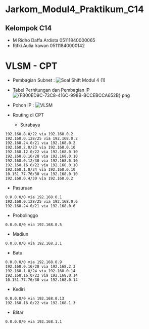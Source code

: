 # Jarkom_Modul4_Praktikum_C14
## Kelompok C14
* M Ridho Daffa Ardista 05111840000065
* Rifki Aulia Irawan 05111840000142

# VLSM - CPT
* Pembagian Subnet :
![Soal Shift Modul 4 (1)](https://user-images.githubusercontent.com/57948738/102009363-8eb4b500-3d69-11eb-9775-7fc0637c4ee5.png)
* Tabel Perhitungan dan Pembagian IP  
![{FB00ED9C-73C8-416C-998B-BCCEBCCA652B} png](https://user-images.githubusercontent.com/57948738/102009453-169abf00-3d6a-11eb-8909-88f14ca1e338.jpg)
* Pohon IP :
![VLSM](https://user-images.githubusercontent.com/57948738/102009330-56ad7200-3d69-11eb-8917-8d60fcc31efe.png)

* Routing di CPT
  * Surabaya
```
192.168.8.0/22 via 192.168.0.2
192.168.0.128/25 via 192.168.0.2
192.168.24.0/21 via 192.168.0.2
192.168.2.0/23 via 192.168.0.10
192.168.12.0/22 via 192.168.0.10
192.168.0.16/28 via 192.168.0.10
192.168.0.12/30 via 192.168.0.10
192.168.16.0/22 via 192.168.0.10
192.168.1.0/24 via 192.168.0.10
10.151.77.76/30 via 192.168.0.10
192.168.0.4/30 via 192.168.0.2
```
  * Pasuruan
```
0.0.0.0/0 via 192.168.0.1
192.168.0.128/25 via 192.168.0.6
192.168.24.0/21 via 192.168.0.6
```
  * Probolinggo
```
0.0.0.0/0 via 192.168.0.5
```
  * Madiun
```
0.0.0.0/0 via 192.168.2.1
```
  * Batu
```
0.0.0.0/0 via 192.168.0.9
192.168.0.16/28 via 192.168.2.3
192.168.1.0/24 via 192.168.0.14
192.168.16.0/22 via 192.168.0.14
10.151.77.76/30 via 192.168.0.14
```
  * Kediri
```
0.0.0.0/0 via 192.168.0.13
192.168.16.0/22 via 192.168.1.3
```
  * Blitar
```
0.0.0.0/0 via 192.168.1.1
```
